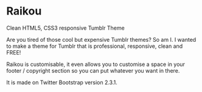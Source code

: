 Raikou
======

Clean HTML5, CSS3 responsive Tumblr Theme


Are you tired of those cool but expensive Tumblr themes? So am I. I wanted to make a theme for Tumblr that is professional, responsive, clean and FREE!


Raikou is customisable, it even allows you to customise a space in your footer / copyright section so you can put whatever you want in there.



It is made on Twitter Bootstrap version 2.3.1.

